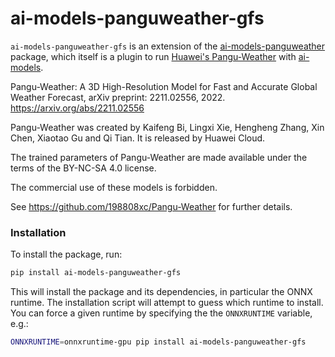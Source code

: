 # ai-models-panguweather-gfs

`ai-models-panguweather-gfs` is an extension of the [ai-models-panguweather](https://github.com/ecmwf-lab/ai-models-panguweather) package, which itself is a plugin to run [Huawei's Pangu-Weather](https://github.com/198808xc/Pangu-Weather) with [ai-models](https://github.com/ecmwf-lab/ai-models).

Pangu-Weather: A 3D High-Resolution Model for Fast and Accurate Global Weather Forecast, arXiv preprint: 2211.02556, 2022.
<https://arxiv.org/abs/2211.02556>

Pangu-Weather was created by Kaifeng Bi, Lingxi Xie, Hengheng Zhang, Xin Chen, Xiaotao Gu and Qi Tian. It is released by Huawei Cloud.

The trained parameters of Pangu-Weather are made available under the terms of the BY-NC-SA 4.0 license.

The commercial use of these models is forbidden.

See <https://github.com/198808xc/Pangu-Weather> for further details.

### Installation

To install the package, run:

```bash
pip install ai-models-panguweather-gfs
```

This will install the package and its dependencies, in particular the ONNX runtime. The installation script will attempt to guess which runtime to install. You can force a given runtime by specifying the the `ONNXRUNTIME` variable, e.g.:

```bash
ONNXRUNTIME=onnxruntime-gpu pip install ai-models-panguweather-gfs
```
